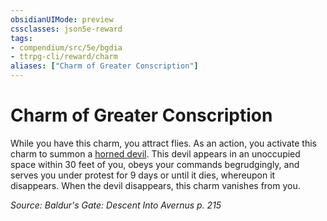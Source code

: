 ```yaml
---
obsidianUIMode: preview
cssclasses: json5e-reward
tags:
- compendium/src/5e/bgdia
- ttrpg-cli/reward/charm
aliases: ["Charm of Greater Conscription"]
---
```

# Charm of Greater Conscription

While you have this charm, you attract flies. As an action, you activate this charm to summon a [horned devil](/3-Mechanics/CLI/bestiary/fiend/horned-devil.md). This devil appears in an unoccupied space within 30 feet of you, obeys your commands begrudgingly, and serves you under protest for 9 days or until it dies, whereupon it disappears. When the devil disappears, this charm vanishes from you.

*Source: Baldur's Gate: Descent Into Avernus p. 215*